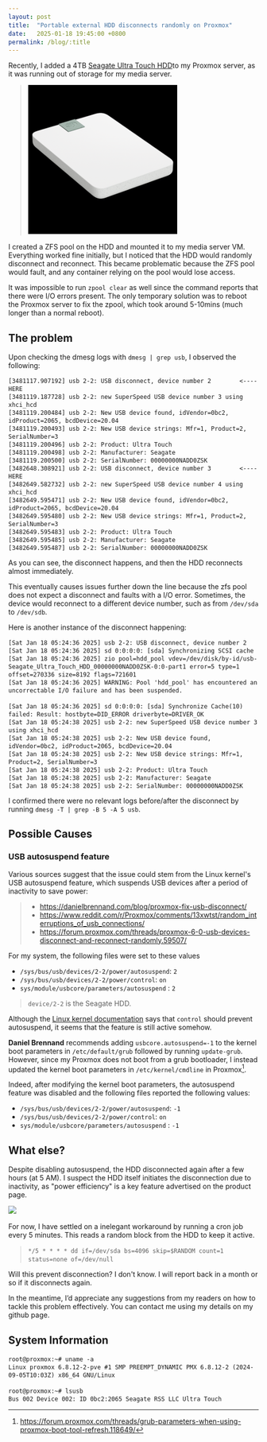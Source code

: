 ```yaml
---
layout: post
title:  "Portable external HDD disconnects randomly on Proxmox"
date:   2025-01-18 19:45:00 +0800
permalink: /blog/:title
---
```


Recently, I added a 4TB [Seagate Ultra Touch HDD](https://www.seagate.com/sg/en/products/external-hard-drives/ultra-touch-external-drives/?bvstate=pg:2/ct:r)to my Proxmox server, as it was running out of storage for my media server.
> <img src="/assets/images/2025-01-18-Random-HDD-Disconnect-Proxmox/ultratouch.jpg" style="width: 300px; object-fit: cover;"/>
>

I created a ZFS pool on the HDD and mounted it to my media server VM. Everything worked fine initially, but I noticed that the HDD would randomly disconnect and reconnect. This became problematic because the ZFS pool would fault, and any container relying on the pool would lose access.

It was impossible to run `zpool clear` as well since the command reports that there were I/O errors present. The only temporary solution was to reboot the Proxmox server to fix the zpool, which took around 5-10mins (much longer than a normal reboot).

## The problem

Upon checking the dmesg logs with `dmesg | grep usb`, I observed the following:

```
[3481117.907192] usb 2-2: USB disconnect, device number 2        <---- HERE
[3481119.187728] usb 2-2: new SuperSpeed USB device number 3 using xhci_hcd
[3481119.200484] usb 2-2: New USB device found, idVendor=0bc2, idProduct=2065, bcdDevice=20.04
[3481119.200493] usb 2-2: New USB device strings: Mfr=1, Product=2, SerialNumber=3
[3481119.200496] usb 2-2: Product: Ultra Touch
[3481119.200498] usb 2-2: Manufacturer: Seagate
[3481119.200500] usb 2-2: SerialNumber: 00000000NADD0ZSK
[3482648.308921] usb 2-2: USB disconnect, device number 3        <---- HERE
[3482649.582732] usb 2-2: new SuperSpeed USB device number 4 using xhci_hcd
[3482649.595471] usb 2-2: New USB device found, idVendor=0bc2, idProduct=2065, bcdDevice=20.04
[3482649.595480] usb 2-2: New USB device strings: Mfr=1, Product=2, SerialNumber=3
[3482649.595483] usb 2-2: Product: Ultra Touch
[3482649.595485] usb 2-2: Manufacturer: Seagate
[3482649.595487] usb 2-2: SerialNumber: 00000000NADD0ZSK
```
As you can see, the disconnect happens, and then the HDD reconnects almost immediately. 

This eventually causes issues further down the line because the zfs pool does not expect a disconnect and faults with a I/O error. Sometimes, the device would reconnect to a different device number, such as from `/dev/sda` to `/dev/sdb`.

Here is another instance of the disconnect happening:
```
[Sat Jan 18 05:24:36 2025] usb 2-2: USB disconnect, device number 2
[Sat Jan 18 05:24:36 2025] sd 0:0:0:0: [sda] Synchronizing SCSI cache
[Sat Jan 18 05:24:36 2025] zio pool=hdd_pool vdev=/dev/disk/by-id/usb-Seagate_Ultra_Touch_HDD_00000000NADD0ZSK-0:0-part1 error=5 type=1 offset=270336 size=8192 flags=721601
[Sat Jan 18 05:24:36 2025] WARNING: Pool 'hdd_pool' has encountered an uncorrectable I/O failure and has been suspended.

[Sat Jan 18 05:24:36 2025] sd 0:0:0:0: [sda] Synchronize Cache(10) failed: Result: hostbyte=DID_ERROR driverbyte=DRIVER_OK
[Sat Jan 18 05:24:38 2025] usb 2-2: new SuperSpeed USB device number 3 using xhci_hcd
[Sat Jan 18 05:24:38 2025] usb 2-2: New USB device found, idVendor=0bc2, idProduct=2065, bcdDevice=20.04
[Sat Jan 18 05:24:38 2025] usb 2-2: New USB device strings: Mfr=1, Product=2, SerialNumber=3
[Sat Jan 18 05:24:38 2025] usb 2-2: Product: Ultra Touch
[Sat Jan 18 05:24:38 2025] usb 2-2: Manufacturer: Seagate
[Sat Jan 18 05:24:38 2025] usb 2-2: SerialNumber: 00000000NADD0ZSK
```

I confirmed there were no relevant logs before/after the disconnect by running `dmesg -T | grep -B 5 -A 5 usb`. 

## Possible Causes

### USB autosuspend feature
Various sources suggest that the issue could stem from the Linux kernel's USB autosuspend feature, which suspends USB devices after a period of inactivity to save power:
> - https://danielbrennand.com/blog/proxmox-fix-usb-disconnect/
> - https://www.reddit.com/r/Proxmox/comments/13xwtst/random_interruptions_of_usb_connections/
> - https://forum.proxmox.com/threads/proxmox-6-0-usb-devices-disconnect-and-reconnect-randomly.59507/


For my system, the following files were set to these values
- `/sys/bus/usb/devices/2-2/power/autosuspend`: `2`
- `/sys/bus/usb/devices/2-2/power/control`: `on`
- `sys/module/usbcore/parameters/autosuspend` : `2`

> `device/2-2` is the Seagate HDD.

Although the [Linux kernel documentation](`https://www.kernel.org/doc/Documentation/usb/power-management.txt`) says that `control` should prevent autosuspend, it seems that the feature is still active somehow. 

**Daniel Brennand** recommends adding `usbcore.autosuspend=-1` to the kernel boot parameters in `/etc/default/grub` followed by running `update-grub`. However, since my Proxmox does not boot from a grub bootloader, I instead updated the kernel boot parameters in `/etc/kernel/cmdline` in Proxmox[^1].

Indeed, after modifying the kernel boot parameters, the autosuspend feature was disabled and the following files reported the following values:

- `/sys/bus/usb/devices/2-2/power/autosuspend`: `-1`
- `/sys/bus/usb/devices/2-2/power/control`: `on`
- `sys/module/usbcore/parameters/autosuspend` : `-1`


## What else?

Despite disabling autosuspend, the HDD disconnected again after a few hours (at 5 AM). I suspect the HDD itself initiates the disconnection due to inactivity, as "power efficiency" is a key feature advertised on the product page.

<img src="/assets/images/2025-01-18-Random-HDD-Disconnect-Proxmox/image-1.png" style="width: 300px; object-fit: cover;"/>


For now, I have settled on a inelegant workaround by running a cron job every 5 minutes. This reads a random block from the HDD to keep it active. 

> `*/5 * * * * dd if=/dev/sda bs=4096 skip=$RANDOM count=1 status=none of=/dev/null`

Will this prevent disconnection? I don't know. I will report back in a month or so if it disconnects again.

In the meantime, I’d appreciate any suggestions from my readers on how to tackle this problem effectively. You can contact me using my details on my github page.

## System Information


```
root@proxmox:~# uname -a
Linux proxmox 6.8.12-2-pve #1 SMP PREEMPT_DYNAMIC PMX 6.8.12-2 (2024-09-05T10:03Z) x86_64 GNU/Linux

root@proxmox:~# lsusb
Bus 002 Device 002: ID 0bc2:2065 Seagate RSS LLC Ultra Touch
```


[^1]: https://forum.proxmox.com/threads/grub-parameters-when-using-proxmox-boot-tool-refresh.118649/
